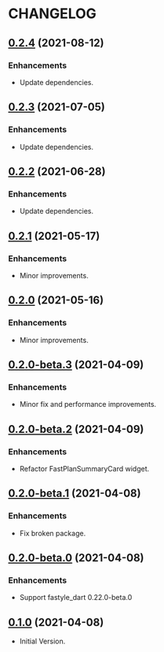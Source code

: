 # CHANGELOG

## [0.2.4](https://github.com/tyrcord/fastyle_pricing/releases/tag/0.2.4) (2021-08-12)

### Enhancements

- Update dependencies.

## [0.2.3](https://github.com/tyrcord/fastyle_pricing/releases/tag/0.2.3) (2021-07-05)

### Enhancements

- Update dependencies.

## [0.2.2](https://github.com/tyrcord/fastyle_pricing/releases/tag/0.2.2) (2021-06-28)

### Enhancements

- Update dependencies.

## [0.2.1](https://github.com/tyrcord/fastyle_pricing/releases/tag/0.2.1) (2021-05-17)

### Enhancements

- Minor improvements.

## [0.2.0](https://github.com/tyrcord/fastyle_pricing/releases/tag/0.2.0) (2021-05-16)

### Enhancements

- Minor improvements.

## [0.2.0-beta.3](https://github.com/tyrcord/fastyle_pricing/releases/tag/0.2.0-beta.3) (2021-04-09)

### Enhancements

- Minor fix and performance improvements.

## [0.2.0-beta.2](https://github.com/tyrcord/fastyle_pricing/releases/tag/0.2.0-beta.2) (2021-04-09)

### Enhancements

- Refactor FastPlanSummaryCard widget.

## [0.2.0-beta.1](https://github.com/tyrcord/fastyle_pricing/releases/tag/0.2.0-beta.1) (2021-04-08)

### Enhancements

- Fix broken package.

## [0.2.0-beta.0](https://github.com/tyrcord/fastyle_pricing/releases/tag/0.2.0-beta.0) (2021-04-08)

### Enhancements

- Support fastyle_dart 0.22.0-beta.0

## [0.1.0](https://github.com/tyrcord/fastyle_pricing/releases/tag/0.1.0) (2021-04-08)

- Initial Version.
